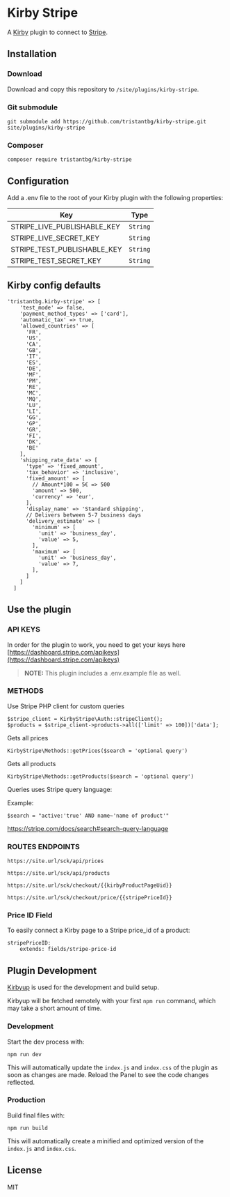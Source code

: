 # Kirby Stripe

A [Kirby](https://getkirby.com) plugin to connect to [Stripe](https://stripe.com).

## Installation

### Download

Download and copy this repository to `/site/plugins/kirby-stripe`.

### Git submodule

```
git submodule add https://github.com/tristantbg/kirby-stripe.git site/plugins/kirby-stripe
```

### Composer

```
composer require tristantbg/kirby-stripe
```

## Configuration

Add a .env file to the root of your Kirby plugin with the following properties:

| Key                             | Type      |
| ------------------------------- | --------- |
| STRIPE_LIVE_PUBLISHABLE_KEY     | `String`  |
| STRIPE_LIVE_SECRET_KEY          | `String`  |
| STRIPE_TEST_PUBLISHABLE_KEY     | `String`  |
| STRIPE_TEST_SECRET_KEY          | `String`  |

## Kirby config defaults

```
'tristantbg.kirby-stripe' => [
    'test_mode' => false,
    'payment_method_types' => ['card'],
    'automatic_tax' => true,
    'allowed_countries' => [
      'FR',
      'US',
      'CA',
      'GB',
      'IT',
      'ES',
      'DE',
      'MF',
      'PM',
      'RE',
      'MC',
      'MQ',
      'LU',
      'LI',
      'GG',
      'GP',
      'GR',
      'FI',
      'DK',
      'BE'
    ],
    'shipping_rate_data' => [
      'type' => 'fixed_amount',
      'tax_behavior' => 'inclusive',
      'fixed_amount' => [
        // Amount*100 = 5€ => 500
        'amount' => 500,
        'currency' => 'eur',
      ],
      'display_name' => 'Standard shipping',
      // Delivers between 5-7 business days
      'delivery_estimate' => [
        'minimum' => [
          'unit' => 'business_day',
          'value' => 5,
        ],
        'maximum' => [
          'unit' => 'business_day',
          'value' => 7,
        ],
      ]
    ]
  ]
```

## Use the plugin

### API KEYS

In order for the plugin to work, you need to get your keys here [https://dashboard.stripe.com/apikeys](https://dashboard.stripe.com/apikeys)

> **NOTE:** This plugin includes a .env.example file as well.

### METHODS

Use Stripe PHP client for custom queries

```
$stripe_client = KirbyStripe\Auth::stripeClient();
$products = $stripe_client->products->all(['limit' => 100])['data'];
```


Gets all prices

```
KirbyStripe\Methods::getPrices($search = 'optional query')
```

Gets all products
```
KirbyStripe\Methods::getProducts($search = 'optional query')
```

Queries uses Stripe query language:

Example:

```
$search = "active:'true' AND name~'name of product'"
```

https://stripe.com/docs/search#search-query-language

### ROUTES ENDPOINTS

```
https://site.url/sck/api/prices
```

```
https://site.url/sck/api/products
```

```
https://site.url/sck/checkout/{{kirbyProductPageUid}}
```

```
https://site.url/sck/checkout/price/{{stripePriceId}}
```

### Price ID Field

To easily connect a Kirby page to a Stripe price_id of a product:

```
stripePriceID:
	extends: fields/stripe-price-id
```

## Plugin Development

[Kirbyup](https://github.com/johannschopplich/kirbyup) is used for the development and build setup.

Kirbyup will be fetched remotely with your first `npm run` command, which may take a short amount of time.

### Development

Start the dev process with:

```
npm run dev
```

This will automatically update the `index.js` and `index.css` of the plugin as soon as changes are made.
Reload the Panel to see the code changes reflected.

### Production

Build final files with:

```
npm run build
```

This will automatically create a minified and optimized version of the `index.js` and `index.css`.

## License

MIT
